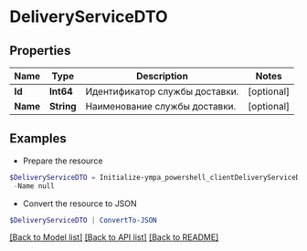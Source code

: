 # DeliveryServiceDTO
## Properties

Name | Type | Description | Notes
------------ | ------------- | ------------- | -------------
**Id** | **Int64** | Идентификатор службы доставки. | [optional] 
**Name** | **String** | Наименование службы доставки. | [optional] 

## Examples

- Prepare the resource
```powershell
$DeliveryServiceDTO = Initialize-ympa_powershell_clientDeliveryServiceDTO  -Id null `
 -Name null
```

- Convert the resource to JSON
```powershell
$DeliveryServiceDTO | ConvertTo-JSON
```

[[Back to Model list]](../README.md#documentation-for-models) [[Back to API list]](../README.md#documentation-for-api-endpoints) [[Back to README]](../README.md)

